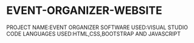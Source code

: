 # EVENT-ORGANIZER-WEBSITE
PROJECT NAME:EVENT ORGANIZER 
SOFTWARE USED:VISUAL STUDIO CODE
LANGUAGES USED:HTML,CSS,BOOTSTRAP AND JAVASCRIPT
